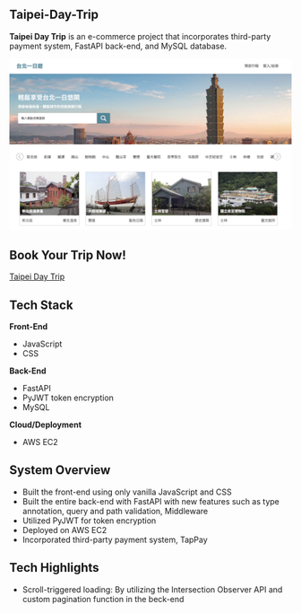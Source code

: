 ## Taipei-Day-Trip

**Taipei Day Trip** is an e-commerce project that incorporates third-party payment system, FastAPI back-end, and MySQL database. 

![alt text](<Screenshot 2025-07-01 at 09.35.56.png>)

## Book Your Trip Now!
[Taipei Day Trip](http://35.94.253.126:8000/)


## Tech Stack
**Front-End**
- JavaScript
- CSS

**Back-End**
- FastAPI
- PyJWT token encryption
- MySQL

**Cloud/Deployment**
- AWS EC2




## System Overview

- Built the front-end using only vanilla JavaScript and CSS
- Built the entire back-end with FastAPI with new features such as type annotation, query and path validation, Middleware
- Utilized PyJWT for token encryption
- Deployed on AWS EC2
- Incorporated third-party payment system, TapPay

## Tech Highlights
- Scroll-triggered loading: By utilizing the Intersection Observer API and custom pagination function in the beck-end
